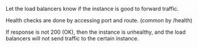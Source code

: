 
Let the load balancers know if the instance is good to forward traffic.

Health checks are done by accessing port and route. (common by /health)

If response is not 200 (OK), then the instance is unhealthy, and the load balancers will not send traffic to the certain instance.